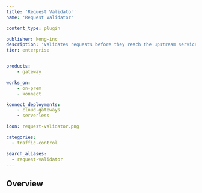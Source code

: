 ```yaml
---
title: 'Request Validator'
name: 'Request Validator'

content_type: plugin

publisher: kong-inc
description: 'Validates requests before they reach the upstream service'
tier: enterprise


products:
    - gateway

works_on:
    - on-prem
    - konnect

konnect_deployments:
    - cloud-gateways
    - serverless

icon: request-validator.png

categories:
  - traffic-control

search_aliases:
  - request-validator
---
```


## Overview
